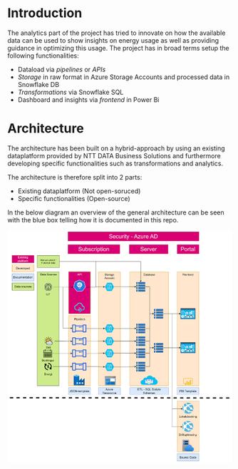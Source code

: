 # Introduction

The analytics part of the project has tried to innovate on how the available data can be used to show insights on energy usage as well as providing guidance in optimizing this usage. The project has in broad terms setup the following functionalities:

* Dataload via *pipelines* or *APIs*
* *Storage* in raw format in Azure Storage Accounts and processed data in Snowflake DB
* *Transformations* via Snowflake SQL
* Dashboard and insights via *frontend* in Power Bi

# Architecture

The architecture has been built on a hybrid-approach by using an existing dataplatform provided by NTT DATA Business Solutions and furthermore developing specific functionalities such as transformations and analytics.

The architecture is therefore split into 2 parts:
* Existing dataplatform (Not open-soruced)
* Specific functionalities (Open-source)

In the below diagram an overview of the general architecture can be seen with the blue box telling how it is documented in this repo.


![Alt text](assets/architecture_platform.png)


